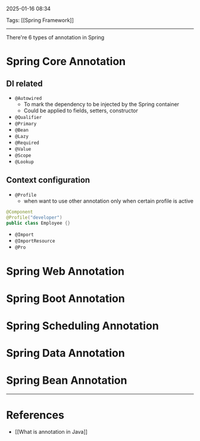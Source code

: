 2025-01-16 08:34

Tags: [[Spring Framework]] 

---

There're 6 types of annotation in Spring

# Spring Core Annotation
## DI related
- `@Autowired`
	- To mark the dependency to be injected by the Spring container
	- Could be applied to fields, setters, constructor
- `@Qualifier`
- `@Primary`
- `@Bean`
- `@Lazy`
- `@Required`
- `@Value`
- `@Scope`
- `@Lookup`
## Context configuration
- `@Profile`
	- when want to use other annotation only when certain profile is active 
```java
@Component
@Profile("developer")
public class Employee {}
```
- `@Import`
- `@ImportResource`
- `@Pro`
# Spring Web Annotation
# Spring Boot Annotation
# Spring Scheduling Annotation
# Spring Data Annotation
# Spring Bean Annotation
---
# References
- [[What is annotation in Java]]